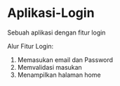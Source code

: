 # Aplikasi-Login
Sebuah aplikasi dengan fitur login

Alur Fitur Login:
1. Memasukan email dan Password
2. Memvalidasi masukan
3. Menampilkan halaman home
